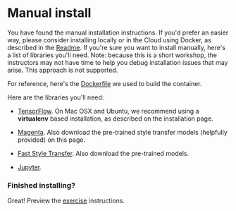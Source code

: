 # Manual install
You have found the manual installation instructions. If you'd prefer an easier way, please consider installing locally or in the Cloud using Docker, as described in the [Readme](../README.md). If you're sure you want to install manually, here's a list of libraries you'll need. Note: because this is a short workshop, the instructors may not have time to help you debug installation issues that may arise. This approach is not supported. 

For reference, here's the [Dockerfile](../Dockerfile) we used to build the container.

Here are the libraries you'll need:

* [TensorFlow](https://www.tensorflow.org/install/). On Mac OSX and Ubuntu, we recommend using a **virtualenv** based installation, as described on the installation page.

* [Magenta](https://github.com/tensorflow/magenta/tree/master/magenta/models/image_stylization). Also download the pre-trained style transfer models (helpfully provided) on this page.

* [Fast Style Transfer](https://github.com/lengstrom/fast-style-transfer). Also download the pre-trained models.

* [Jupyter](http://jupyter.readthedocs.io/en/latest/install.html).

### Finished installing?
Great! Preview the [exercise](exercises.md) instructions.
